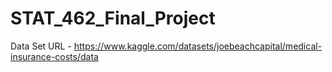 # STAT_462_Final_Project

Data Set URL - https://www.kaggle.com/datasets/joebeachcapital/medical-insurance-costs/data
